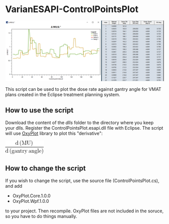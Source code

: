 # VarianESAPI-ControlPointsPlot

![image](images/image2.png)

This script can be used to plot the dose rate against gantry angle for VMAT plans created in the Eclipse treatment planning system.


## How to use the script

Download the content of the *dlls* folder to the directory where you keep your dlls. Register the ControlPointsPlot.esapi.dll file with Eclipse. The script will use [OxyPlot](https://github.com/oxyplot/oxyplot) library to plot this "derivative":

![image](images/image1.png)

## How to change the script

If you wish to change the script, use the source file (ControlPointsPlot.cs), and add 

* OxyPlot.Core.1.0.0
* OxyPlot.Wpf.1.0.0

to your project. Then recompile. OxyPlot files are not included in the soruce, so you have to do things manually.


